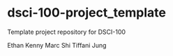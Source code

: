 # dsci-100-project_template
Template project repository for DSCI-100

Ethan Kenny
Marc Shi 
Tiffani Jung